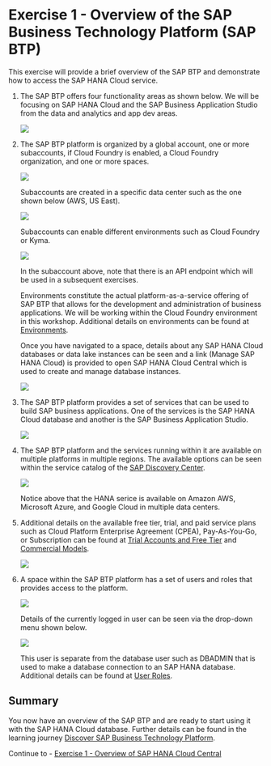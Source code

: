 # Exercise 1 - Overview of the SAP Business Technology Platform (SAP BTP)

This exercise will provide a brief overview of the SAP BTP and demonstrate how to access the SAP HANA Cloud service.  

1. The SAP BTP offers four functionality areas as shown below.  We will be focusing on SAP HANA Cloud and the SAP Business Application Studio from the data and analytics and app dev areas.

    ![](images/BTP.png)


2. The SAP BTP platform is organized by a global account, one or more subaccounts, if Cloud Foundry is enabled, a Cloud Foundry organization, and one or more spaces.  

    ![](images/btp-structure.png)

    Subaccounts are created in a specific data center such as the one shown below (AWS, US East).

    ![](images/subaccount.png)

    Subaccounts can enable different environments such as Cloud Foundry or Kyma.
    
    ![](images/cloud-foundry.png)

    In the subaccount above, note that there is an API endpoint which will be used in a subsequent exercises.

    Environments constitute the actual platform-as-a-service offering of SAP BTP that allows for the development and administration of business applications.  We will be working within the Cloud Foundry environment in this workshop.  Additional details on environments can be found at [Environments](https://help.sap.com/docs/BTP/65de2977205c403bbc107264b8eccf4b/15547f7e7ecd47ee9fa052b0e18c7b0a.html).

    Once you have navigated to a space, details about any SAP HANA Cloud databases or data lake instances can be seen and a link (Manage SAP HANA Cloud) is provided to open SAP HANA Cloud Central which is used to create and manage database instances.

    ![](images/cloud-foundry-space.png)

3. The SAP BTP platform provides a set of services that can be used to build SAP business applications.  One of the services is the SAP HANA Cloud database and another is the SAP Business Application Studio.

    ![](images/service-marketplace.png)

4. The SAP BTP platform and the services running within it are available on multiple platforms in multiple regions.  The available options can be seen within the service catalog of the [SAP Discovery Center](https://discovery-center.cloud.sap/serviceCatalog/sap-hana-cloud?region=all&tab=service_plan&commercialModel=payg).

     ![](images/availability.png)

    Notice above that the HANA serice is available on Amazon AWS, Microsoft Azure, and Google Cloud in multiple data centers.

5. Additional details on the available free tier, trial, and paid service plans such as Cloud Platform Enterprise Agreement (CPEA), Pay-As-You-Go, or Subscription can be found at [Trial Accounts and Free Tier](https://help.sap.com/docs/BTP/65de2977205c403bbc107264b8eccf4b/046f127f2a614438b616ccfc575fdb16.html) and [Commercial Models](https://help.sap.com/docs/BTP/65de2977205c403bbc107264b8eccf4b/263d40009a5a4237a62e8f5c05ee641e.html).

    ![](images/account-types.png)

6. A space within the SAP BTP platform has a set of users and roles that provides access to the platform.  

    ![](images/users.png)

    Details of the currently logged in user can be seen via the drop-down menu shown below.
  
    ![](images/btp-user.png)

    This user is separate from the database user such as DBADMIN that is used to make a database connection to an SAP HANA database.  Additional details can be found at [User Roles](https://docs.cloudfoundry.org/concepts/roles.html#roles).

## Summary

You now have an overview of the SAP BTP and are ready to start using it with the SAP HANA Cloud database.  Further details can be found in the learning journey [Discover SAP Business Technology Platform](https://learning.sap.com/learning-journey/discover-sap-business-technology-platform).

Continue to - [Exercise 1 - Overview of SAP HANA Cloud Central](../../hana_cloud_central/ex1/README.md)

